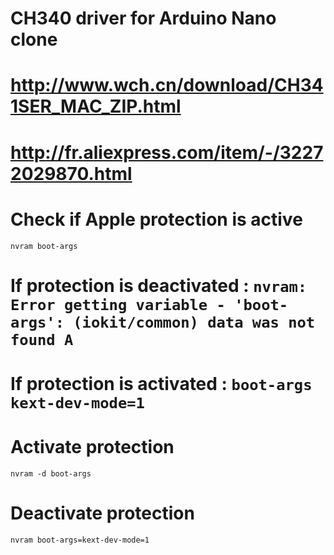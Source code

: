 
# CH340 driver for Arduino Nano clone
# <http://www.wch.cn/download/CH341SER_MAC_ZIP.html>
# http://fr.aliexpress.com/item/-/32272029870.html

# Check if Apple protection is active
	nvram boot-args

# If protection is deactivated : `nvram: Error getting variable - 'boot-args': (iokit/common) data was not found A`
# If protection is activated : `boot-args	kext-dev-mode=1`

# Activate protection
	nvram -d boot-args

# Deactivate protection
	nvram boot-args=kext-dev-mode=1

